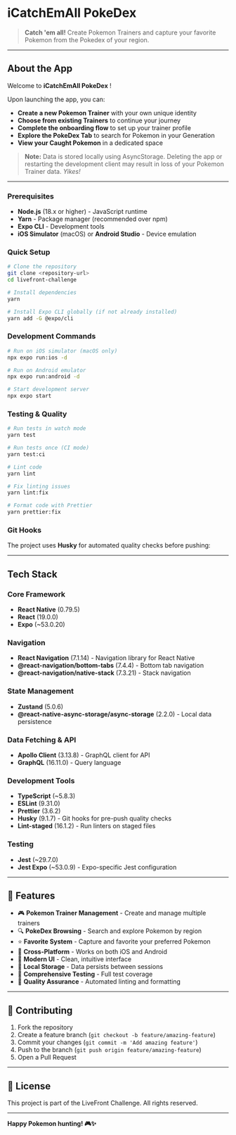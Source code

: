 # iCatchEmAll PokeDex

> **Catch 'em all!** Create Pokemon Trainers and capture your favorite Pokemon from the Pokedex of your region.

---

## About the App

Welcome to **iCatchEmAll PokeDex** ! 

Upon launching the app, you can:
- **Create a new Pokemon Trainer** with your own unique identity
- **Choose from existing Trainers** to continue your journey
- **Complete the onboarding flow** to set up your trainer profile
- **Explore the PokeDex Tab** to search for Pokemon in your Generation
- **View your Caught Pokemon** in a dedicated space

> **Note:** Data is stored locally using AsyncStorage. Deleting the app or restarting the development client may result in loss of your Pokemon Trainer data. *Yikes!*

---

### **Prerequisites**
- **Node.js** (18.x or higher) - JavaScript runtime
- **Yarn** - Package manager (recommended over npm)
- **Expo CLI** - Development tools
- **iOS Simulator** (macOS) or **Android Studio** - Device emulation

### **Quick Setup**
```bash
# Clone the repository
git clone <repository-url>
cd livefront-challenge

# Install dependencies
yarn

# Install Expo CLI globally (if not already installed)
yarn add -G @expo/cli
```

### **Development Commands**
```bash
# Run on iOS simulator (macOS only)
npx expo run:ios -d

# Run on Android emulator
npx expo run:android -d

# Start development server
npx expo start
```

### **Testing & Quality**
```bash
# Run tests in watch mode
yarn test

# Run tests once (CI mode)
yarn test:ci

# Lint code
yarn lint

# Fix linting issues
yarn lint:fix

# Format code with Prettier
yarn prettier:fix
```

### **Git Hooks**
The project uses **Husky** for automated quality checks before pushing:

---

## Tech Stack

### **Core Framework**
- **React Native** (0.79.5)
- **React** (19.0.0)
- **Expo** (~53.0.20)

### **Navigation**
- **React Navigation** (7.1.14) - Navigation library for React Native
- **@react-navigation/bottom-tabs** (7.4.4) - Bottom tab navigation
- **@react-navigation/native-stack** (7.3.21) - Stack navigation

### **State Management**
- **Zustand** (5.0.6)
- **@react-native-async-storage/async-storage** (2.2.0) - Local data persistence

### **Data Fetching & API**
- **Apollo Client** (3.13.8) - GraphQL client for API
- **GraphQL** (16.11.0) - Query language

### **Development Tools**
- **TypeScript** (~5.8.3)
- **ESLint** (9.31.0)
- **Prettier** (3.6.2)
- **Husky** (9.1.7) - Git hooks for pre-push quality checks
- **Lint-staged** (16.1.2) - Run linters on staged files

### **Testing**
- **Jest** (~29.7.0)
- **Jest Expo** (~53.0.9) - Expo-specific Jest configuration

---

## 🎯 Features

- 🎮 **Pokemon Trainer Management** - Create and manage multiple trainers
- 🔍 **PokeDex Browsing** - Search and explore Pokemon by region
- ⭐ **Favorite System** - Capture and favorite your preferred Pokemon
- 📱 **Cross-Platform** - Works on both iOS and Android
- 🎨 **Modern UI** - Clean, intuitive interface
- 💾 **Local Storage** - Data persists between sessions
- 🧪 **Comprehensive Testing** - Full test coverage
- 🔧 **Quality Assurance** - Automated linting and formatting

---

## 🤝 Contributing

1. Fork the repository
2. Create a feature branch (`git checkout -b feature/amazing-feature`)
3. Commit your changes (`git commit -m 'Add amazing feature'`)
4. Push to the branch (`git push origin feature/amazing-feature`)
5. Open a Pull Request

---

## 📄 License

This project is part of the LiveFront Challenge. All rights reserved.

---

**Happy Pokemon hunting! 🎮✨**
